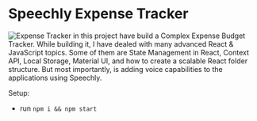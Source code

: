 # Speechly Expense Tracker

![Expense Tracker](https://i.ibb.co/VJjj3Kp/Screenshot-2020-12-18-205600.png)
in this project have build a Complex Expense Budget Tracker. While building it, I have dealed with many advanced React & JavaScript topics. Some of them are State Management in React, Context API, Local Storage, Material UI, and how to create a scalable React folder structure. But most importantly, is adding voice capabilities to the applications using Speechly. 

Setup:
- run ```npm i && npm start```
